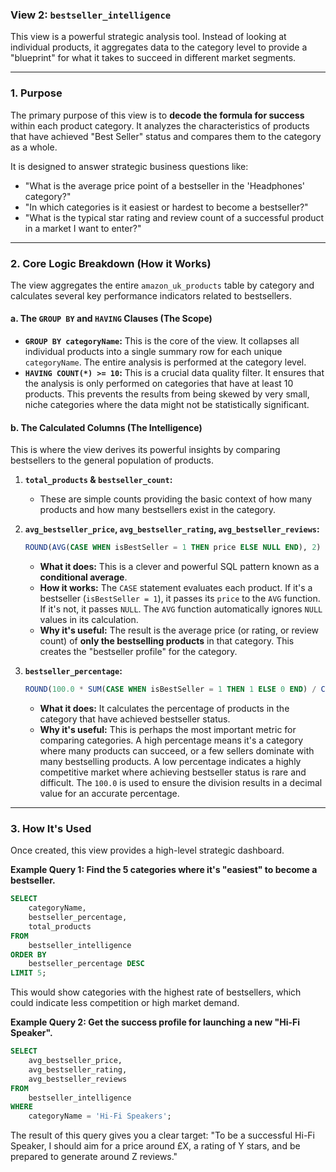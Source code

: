 ### View 2: `bestseller_intelligence`

This view is a powerful strategic analysis tool. Instead of looking at individual products, it aggregates data to the category level to provide a "blueprint" for what it takes to succeed in different market segments.

---

### 1. Purpose

The primary purpose of this view is to **decode the formula for success** within each product category. It analyzes the characteristics of products that have achieved "Best Seller" status and compares them to the category as a whole.

It is designed to answer strategic business questions like:
*   "What is the average price point of a bestseller in the 'Headphones' category?"
*   "In which categories is it easiest or hardest to become a bestseller?"
*   "What is the typical star rating and review count of a successful product in a market I want to enter?"

---

### 2. Core Logic Breakdown (How it Works)

The view aggregates the entire `amazon_uk_products` table by category and calculates several key performance indicators related to bestsellers.

#### a. The `GROUP BY` and `HAVING` Clauses (The Scope)

*   **`GROUP BY categoryName`:** This is the core of the view. It collapses all individual products into a single summary row for each unique `categoryName`. The entire analysis is performed at the category level.
*   **`HAVING COUNT(*) >= 10`:** This is a crucial data quality filter. It ensures that the analysis is only performed on categories that have at least 10 products. This prevents the results from being skewed by very small, niche categories where the data might not be statistically significant.

#### b. The Calculated Columns (The Intelligence)

This is where the view derives its powerful insights by comparing bestsellers to the general population of products.

1.  **`total_products` & `bestseller_count`:**
    *   These are simple counts providing the basic context of how many products and how many bestsellers exist in the category.

2.  **`avg_bestseller_price`, `avg_bestseller_rating`, `avg_bestseller_reviews`:**
    ```sql
    ROUND(AVG(CASE WHEN isBestSeller = 1 THEN price ELSE NULL END), 2) AS avg_bestseller_price
    ```
    *   **What it does:** This is a clever and powerful SQL pattern known as a **conditional average**.
    *   **How it works:** The `CASE` statement evaluates each product. If it's a bestseller (`isBestSeller = 1`), it passes its `price` to the `AVG` function. If it's not, it passes `NULL`. The `AVG` function automatically ignores `NULL` values in its calculation.
    *   **Why it's useful:** The result is the average price (or rating, or review count) of **only the bestselling products** in that category. This creates the "bestseller profile" for the category.

3.  **`bestseller_percentage`:**
    ```sql
    ROUND(100.0 * SUM(CASE WHEN isBestSeller = 1 THEN 1 ELSE 0 END) / COUNT(*), 2) AS bestseller_percentage
    ```
    *   **What it does:** It calculates the percentage of products in the category that have achieved bestseller status.
    *   **Why it's useful:** This is perhaps the most important metric for comparing categories. A high percentage means it's a category where many products can succeed, or a few sellers dominate with many bestselling products. A low percentage indicates a highly competitive market where achieving bestseller status is rare and difficult. The `100.0` is used to ensure the division results in a decimal value for an accurate percentage.

---

### 3. How It's Used

Once created, this view provides a high-level strategic dashboard.

**Example Query 1: Find the 5 categories where it's "easiest" to become a bestseller.**
```sql
SELECT
    categoryName,
    bestseller_percentage,
    total_products
FROM
    bestseller_intelligence
ORDER BY
    bestseller_percentage DESC
LIMIT 5;
```
This would show categories with the highest rate of bestsellers, which could indicate less competition or high market demand.

**Example Query 2: Get the success profile for launching a new "Hi-Fi Speaker".**
```sql
SELECT
    avg_bestseller_price,
    avg_bestseller_rating,
    avg_bestseller_reviews
FROM
    bestseller_intelligence
WHERE
    categoryName = 'Hi-Fi Speakers';
```
The result of this query gives you a clear target: "To be a successful Hi-Fi Speaker, I should aim for a price around £X, a rating of Y stars, and be prepared to generate around Z reviews."
